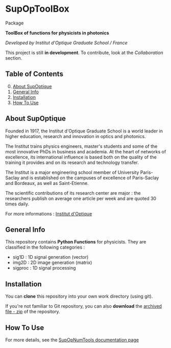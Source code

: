 # SupOpToolBox
Package

**ToolBox of functions for physicists in photonics**

*Developed by Institut d'Optique Graduate School / France*

This project is still **in development**. To contribute, look at the *Collaboration* section.

## Table of Contents
0. [About SupOptique](#about-supoptique)
1. [General Info](#general-info)
2. [Installation](#installation)
3. [How To Use](#how-to-use)

## About SupOptique
Founded in 1917, the Institut d'Optique Graduate School is a world leader in higher education, research and innovation in optics and photonics.

The Institut trains physics engineers, master's students and some of the most innovative PhDs in business and academia.
At the heart of networks of excellence, its international influence is based both on the quality of the training it provides and on its research and technology transfer.

The Institut is a major engineering school member of University Paris-Saclay and is established on the campuses of excellence of Paris-Saclay and Bordeaux, as well as Saint-Etienne.

The scientific contributions of its research center are major : the researchers publish on average one article per week and are quoted 30 times daily.

For more informations : [Institut d'Optique](https://www.institutoptique.fr/en)

## General Info

This repository contains **Python Functions** for physicists. They are classified in the following categories :
- sig1D : 1D signal generation (vector)
- img2D : 2D image generation (matrix)
- sigproc : 1D signal processing


## Installation

You can **clone** this repository into your own work directory (using git).

If you're not familiar to Git repository, you can also **download** the [archived file - zip](https://github.com/jvillemejane/SupOpToolboxes/archive/refs/heads/main.zip) of the repository.

## How To Use

For more details, see the [SupOpNumTools documentation page](https://iogs-digital-methods.github.io/SupOpNumTools/)
